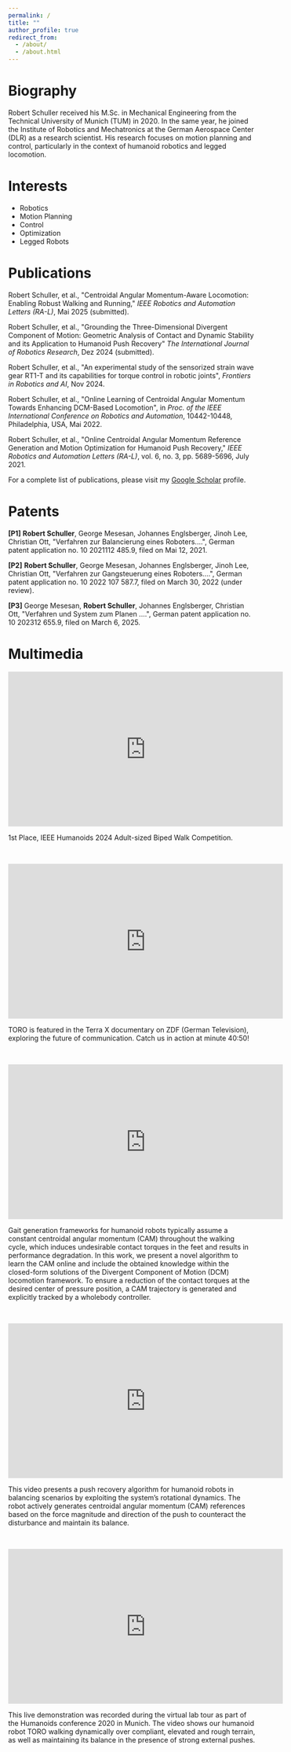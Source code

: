 ```yaml
---
permalink: /
title: ""
author_profile: true
redirect_from: 
  - /about/
  - /about.html
---
```

Biography
======

Robert Schuller received his M.Sc. in Mechanical Engineering from the Technical University of Munich (TUM) in 2020. In the same year, he joined the Institute of Robotics and Mechatronics at the German Aerospace Center (DLR) as a research scientist. His research focuses on motion planning and control, particularly in the context of humanoid robotics and legged locomotion.

Interests
======
- Robotics
- Motion Planning
- Control
- Optimization
- Legged Robots


Publications
======
Robert Schuller, et al., &quot;Centroidal Angular Momentum-Aware Locomotion: Enabling Robust Walking and Running,&quot;&nbsp;<em>IEEE Robotics and Automation Letters &#40;RA-L&#41;</em>, Mai 2025 (submitted).

Robert Schuller, et al., &quot;Grounding the Three-Dimensional Divergent Component of Motion: Geometric Analysis of Contact and Dynamic Stability and its Application to Humanoid Push Recovery&quot; <i>The International Journal of Robotics Research</i>, Dez 2024 (submitted).

Robert Schuller, et al., &quot;An experimental study of the sensorized strain wave gear RT1-T and its capabilities for torque control in robotic joints&quot;, <i>Frontiers in Robotics and AI</i>, Nov 2024.

Robert Schuller, et al., &quot;Online Learning of Centroidal Angular Momentum Towards Enhancing DCM-Based Locomotion&quot;, in <i>Proc. of the IEEE International Conference on Robotics and Automation</i>, 10442-10448, Philadelphia, USA, Mai 2022.

Robert Schuller, et al., &quot;Online Centroidal Angular Momentum Reference Generation and Motion Optimization for Humanoid Push Recovery,&quot;&nbsp;<em>IEEE Robotics and Automation Letters &#40;RA-L&#41;</em>, vol. 6, no. 3, pp. 5689-5696, July 2021.


For a complete list of publications, please visit my <a href="https://scholar.google.com/citations?user=1umt-ZEAAAAJ&hl=de">Google Scholar</a> profile.

Patents
======
<p>
<strong>&#91;P1</strong><strong>&#93;</strong> <strong>Robert Schuller</strong>, George&nbsp;Mesesan, Johannes Englsberger, Jinoh Lee, Christian Ott, &quot;Verfahren zur Balancierung eines Roboters....&quot;, German patent application no. 10 2021112 485.9, filed on Mai 12, 2021.</p>
<p>
	<strong>&#91;P2</strong><strong>&#93;</strong> <strong>Robert Schuller</strong>, George&nbsp;Mesesan, Johannes Englsberger, Jinoh Lee, Christian Ott, &quot;Verfahren zur Gangsteuerung eines Roboters....&quot;, German patent application no. 10 2022 107 587.7, filed on March 30, 2022 &#40;under review&#41;.</p>
 <p>
	<strong>&#91;P3</strong><strong>&#93;</strong> George&nbsp;Mesesan,  <strong>Robert Schuller</strong>, Johannes Englsberger, Christian Ott, &quot;Verfahren und System zum Planen ....&quot;, German patent application no. 10 202312 655.9, filed on March 6, 2025.</p>


Multimedia
======

<iframe width="560" height="315" src="https://www.youtube.com/embed/fjWAu4-EGEQ?si=_KPUksUU4iQYVq8b&amp;start=16" title="YouTube video player" frameborder="0" allow="accelerometer; autoplay; clipboard-write; encrypted-media; gyroscope; picture-in-picture; web-share" referrerpolicy="strict-origin-when-cross-origin" allowfullscreen></iframe>
<p>
	1st Place, IEEE Humanoids 2024 Adult-sized Biped Walk Competition. &nbsp;</p>
 <p>
	&nbsp;</p>
<p>

<iframe src="https://ngp.zdf.de/miniplayer/embed/?mediaID=was-die-welt-am-laufen-haelt-kommunikation-mit-harald-lesch-doku-100" width="560" height="315" frameborder="0" allowfullscreen></iframe>
<p>
	TORO is featured in the  Terra X documentary on ZDF (German Television), exploring the future of communication. Catch us in action at minute 40:50! &nbsp;</p>
<p>
	&nbsp;</p>
	<iframe allow="accelerometer; autoplay; clipboard-write; encrypted-media; gyroscope; picture-in-picture" allowfullscreen="" frameborder="0" height="315" src="https://www.youtube.com/embed/r3kK8hVDDIc" title="YouTube video player" width="560"></iframe></p>
<p>
	Gait generation frameworks for humanoid robots typically assume a constant centroidal angular momentum &#40;CAM&#41; throughout the walking cycle, which induces undesirable contact torques in the feet and results in performance degradation. In this work, we present a novel algorithm to learn the CAM online and include the obtained knowledge within the closed-form solutions of the Divergent Component of Motion &#40;DCM&#41; locomotion framework. To ensure a reduction of the contact torques at the desired center of pressure position, a CAM trajectory is generated and explicitly tracked by a wholebody controller.&nbsp;</p>
<p>
	&nbsp;</p>
<p>
	<iframe allow="accelerometer; autoplay; clipboard-write; encrypted-media; gyroscope; picture-in-picture" allowfullscreen="" frameborder="0" height="315" src="https://www.youtube.com/embed/pyrPQFUHV44" title="YouTube video player" width="560"></iframe></p>
<p>
	This video presents a push recovery algorithm for humanoid robots in balancing scenarios by exploiting the system&rsquo;s rotational dynamics. The robot actively generates centroidal angular momentum &#40;CAM&#41; references based on the force magnitude and direction of the push to counteract the disturbance and maintain its balance.</p>
<p>
	&nbsp;</p>
<p>
	<iframe allow="accelerometer; autoplay; clipboard-write; encrypted-media; gyroscope; picture-in-picture" allowfullscreen="" frameborder="0" height="315" src="https://www.youtube.com/embed/kmv6I5r1Rik" title="YouTube video player" width="560"></iframe></p>
<p>
	<span class="style-scope yt-formatted-string" dir="auto">This live demonstration was recorded during the virtual lab tour as part of the Humanoids conference 2020 in Munich. The video shows our humanoid robot TORO walking dynamically over compliant, elevated and rough terrain, as well as maintaining its balance in the presence of strong external pushes. </span></p>

